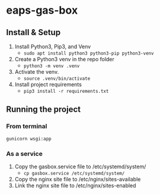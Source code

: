 # eaps-gas-box

## Install & Setup
1. Install Python3, Pip3, and Venv 
    * ``` sudo apt install python3 python3-pip python3-venv ```
2. Create a Python3 venv in the repo folder
    * ``` python3 -m venv .venv ```
3. Activate the venv.
    * ``` source .venv/bin/activate ```
4. Install project requirements
    * ``` pip3 install -r requirements.txt ```

## Running the project
### From terminal
``` gunicorn wsgi:app ```

### As a service
1.  Copy the gasbox.service file to /etc/systemd/system/
    * ``` cp gasbox.service /etc/systemd/system/ ```
2. Copy the nginx site file to /etc/nginx/sites-available
3. Link the nginx site file to /etc/nginx/sites-enabled

